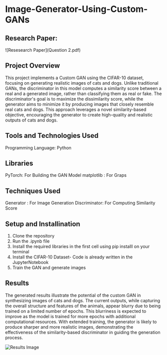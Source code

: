 # Image-Generator-Using-Custom-GANs

## Research Paper:
![Resesearch Paper](Question 2.pdf)


## Project Overview 
This project implements a Custom GAN using the CIFAR-10 dataset, focusing on generating realistic images of cats and dogs. Unlike traditional GANs, the discriminator in this model computes a similarity score between a real and a generated image, rather than classifying them as real or fake. The discriminator's goal is to maximize the dissimilarity score, while the generator aims to minimize it by producing images that closely resemble real cats and dogs. This approach leverages a novel similarity-based objective, encouraging the generator to create high-quality and realistic outputs of cats and dogs.

## Tools and Technologies Used
Programming Language: Python 

## Libraries 
PyTorch: For Building the GAN Model
matplotlib : For Graps 

## Techniques Used 
Generator : For Image Generation
Discriminator: For Computing Similarity Score 

## Setup and Installination 
1) Clone the repository
2) Run the .ipynb file
3) Install the required libraries in the first cell using pip installl on your terminal
4) Install the CIFAR-10 Dataset- Code is already written in the JupyterNotebook
5) Train the GAN and generate images


## Results 
The generated results illustrate the potential of the custom GAN in synthesizing images of cats and dogs. The current outputs, while capturing the overall structure and features of the animals, appear blurry due to being trained on a limited number of epochs. This blurriness is expected to improve as the model is trained for more epochs with additional computational resources. With extended training, the generator is likely to produce sharper and more realistic images, demonstrating the effectiveness of the similarity-based discriminator in guiding the generation process.

![Results Image](https://github.com/user-attachments/assets/f85900b3-c460-4b20-9960-d179502f824c)





